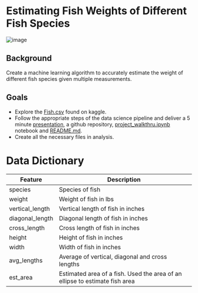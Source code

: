 # Estimating Fish Weights of Different Fish Species
![image](https://user-images.githubusercontent.com/62911364/101485182-6881b600-3920-11eb-8134-eca13f44da32.png)

## Background
Create a machine learning algorithm to accurately estimate the weight of different fish species given multiple measurements. 

## Goals
- Explore the [Fish.csv](https://www.kaggle.com/akdagmelih/multiplelinear-regression-fish-weight-estimation/data) found on kaggle. 
- Follow the appropriate steps of the data science pipeline and deliver a 5 minute [presentation](https://www.canva.com/design/DAEPkmj_Jw8/lNjX0dpNmLdqQPXLfd7SEA/view?utm_content=DAEPkmj_Jw8&utm_campaign=designshare&utm_medium=link&utm_source=publishsharelink), a github repository, [project_walkthru.ipynb](https://github.com/george887/estimating_fish_weights/blob/master/project_walkthru.ipynb) notebook and [README.md](https://github.com/george887/estimating_fish_weights/blob/master/README.md).
- Create all the necessary files in analysis. 

# Data Dictionary
| Feature                 | Description                                                 |
|-------------------------|-------------------------------------------------------------|
| species                  | Species of fish                                            |
| weight                   | Weight of fish in lbs                                      |
| vertical_length          | Vertical length of fish in inches                          |
| diagonal_length          | Diagonal length of fish in inches                          |
| cross_length             | Cross length of fish in inches                             |
| height         | Height of fish in inches                                             |
| width                    | Width of fish in inches                                    |
| avg_lengths            | Average of vertical, diagonal and cross lengths              |
| est_area             | Estimated area of a fish. Used the area of an ellipse to estimate fish area |

